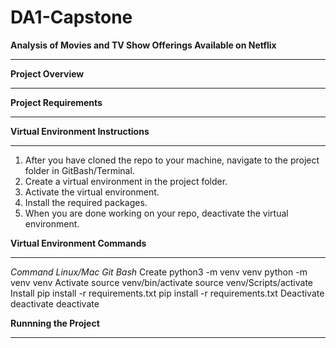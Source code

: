 # DA1-Capstone


**Analysis of Movies and TV Show Offerings Available on Netflix**
___________________________________________________________________________

**Project Overview**

___________________________________________________________________________





**Project Requirements**
__________________________________________________________________________



**Virtual Environment Instructions**
__________________________________________________________________________

  1.  After you have cloned the repo to your machine, navigate to the project folder in GitBash/Terminal.
  2.  Create a virtual environment in the project folder.
  3.  Activate the virtual environment.
  4.  Install the required packages.
  5.  When you are done working on your repo, deactivate the virtual environment.

**Virtual Environment Commands**
_________________________________________________________________________


*Command	    Linux/Mac	                Git Bash*
Create	    python3 -m venv venv	        python -m venv venv
Activate	source venv/bin/activate	    source venv/Scripts/activate
Install	    pip install -r requirements.txt	pip install -r requirements.txt
Deactivate	deactivate	                    deactivate







**Runnning the Project**
_________________________________________________________________________

